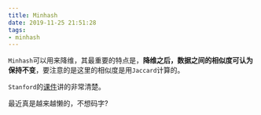 ```yaml
---
title: Minhash
date: 2019-11-25 21:51:28
tags:
- minhash
---
```


`Minhash`可以用来降维，其最重要的特点是，**降维之后，数据之间的相似度可认为保持不变**，要注意的是这里的相似度是用`Jaccard`计算的。

`Stanford`的[课件](https://image.zero22.top/minhash/03-lsh.pdf)讲的非常清楚。

<!--more-->

最近真是越来越懒的，不想码字?